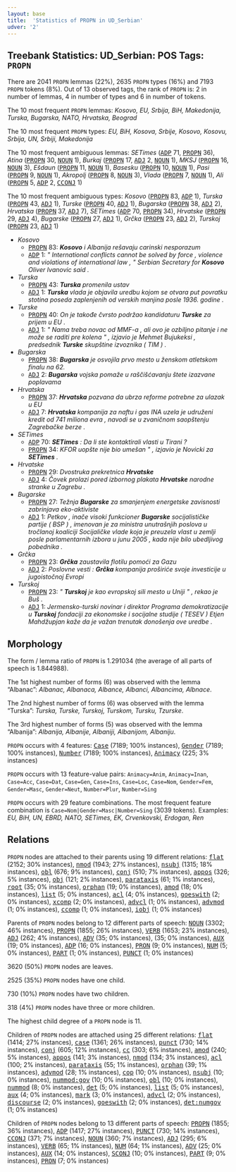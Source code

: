 ```yaml
---
layout: base
title:  'Statistics of PROPN in UD_Serbian'
udver: '2'
---
```


## Treebank Statistics: UD_Serbian: POS Tags: `PROPN`

There are 2041 `PROPN` lemmas (22%), 2635 `PROPN` types (16%) and 7193 `PROPN` tokens (8%).
Out of 13 observed tags, the rank of `PROPN` is: 2 in number of lemmas, 4 in number of types and 6 in number of tokens.

The 10 most frequent `PROPN` lemmas: <em>Kosovo, EU, Srbija, BiH, Makedonija, Turska, Bugarska, NATO, Hrvatska, Beograd</em>

The 10 most frequent `PROPN` types:  <em>EU, BiH, Kosova, Srbije, Kosovo, Kosovu, Srbija, UN, Srbiji, Makedonija</em>

The 10 most frequent ambiguous lemmas: <em>SETimes</em> (<tt><a href="sr-pos-ADP.html">ADP</a></tt> 71, <tt><a href="sr-pos-PROPN.html">PROPN</a></tt> 36), <em>Atina</em> (<tt><a href="sr-pos-PROPN.html">PROPN</a></tt> 30, <tt><a href="sr-pos-NOUN.html">NOUN</a></tt> 1), <em>Burkaj</em> (<tt><a href="sr-pos-PROPN.html">PROPN</a></tt> 17, <tt><a href="sr-pos-ADJ.html">ADJ</a></tt> 2, <tt><a href="sr-pos-NOUN.html">NOUN</a></tt> 1), <em>MKSJ</em> (<tt><a href="sr-pos-PROPN.html">PROPN</a></tt> 16, <tt><a href="sr-pos-NOUN.html">NOUN</a></tt> 3), <em>Ešdaun</em> (<tt><a href="sr-pos-PROPN.html">PROPN</a></tt> 11, <tt><a href="sr-pos-NOUN.html">NOUN</a></tt> 1), <em>Basesku</em> (<tt><a href="sr-pos-PROPN.html">PROPN</a></tt> 10, <tt><a href="sr-pos-NOUN.html">NOUN</a></tt> 1), <em>Pasi</em> (<tt><a href="sr-pos-PROPN.html">PROPN</a></tt> 9, <tt><a href="sr-pos-NOUN.html">NOUN</a></tt> 1), <em>Akropolj</em> (<tt><a href="sr-pos-PROPN.html">PROPN</a></tt> 8, <tt><a href="sr-pos-NOUN.html">NOUN</a></tt> 3), <em>Vlada</em> (<tt><a href="sr-pos-PROPN.html">PROPN</a></tt> 7, <tt><a href="sr-pos-NOUN.html">NOUN</a></tt> 1), <em>Ali</em> (<tt><a href="sr-pos-PROPN.html">PROPN</a></tt> 5, <tt><a href="sr-pos-ADP.html">ADP</a></tt> 2, <tt><a href="sr-pos-CCONJ.html">CCONJ</a></tt> 1)

The 10 most frequent ambiguous types:  <em>Kosovo</em> (<tt><a href="sr-pos-PROPN.html">PROPN</a></tt> 83, <tt><a href="sr-pos-ADP.html">ADP</a></tt> 1), <em>Turska</em> (<tt><a href="sr-pos-PROPN.html">PROPN</a></tt> 43, <tt><a href="sr-pos-ADJ.html">ADJ</a></tt> 1), <em>Turske</em> (<tt><a href="sr-pos-PROPN.html">PROPN</a></tt> 40, <tt><a href="sr-pos-ADJ.html">ADJ</a></tt> 1), <em>Bugarska</em> (<tt><a href="sr-pos-PROPN.html">PROPN</a></tt> 38, <tt><a href="sr-pos-ADJ.html">ADJ</a></tt> 2), <em>Hrvatska</em> (<tt><a href="sr-pos-PROPN.html">PROPN</a></tt> 37, <tt><a href="sr-pos-ADJ.html">ADJ</a></tt> 7), <em>SETimes</em> (<tt><a href="sr-pos-ADP.html">ADP</a></tt> 70, <tt><a href="sr-pos-PROPN.html">PROPN</a></tt> 34), <em>Hrvatske</em> (<tt><a href="sr-pos-PROPN.html">PROPN</a></tt> 29, <tt><a href="sr-pos-ADJ.html">ADJ</a></tt> 4), <em>Bugarske</em> (<tt><a href="sr-pos-PROPN.html">PROPN</a></tt> 27, <tt><a href="sr-pos-ADJ.html">ADJ</a></tt> 1), <em>Grčka</em> (<tt><a href="sr-pos-PROPN.html">PROPN</a></tt> 23, <tt><a href="sr-pos-ADJ.html">ADJ</a></tt> 2), <em>Turskoj</em> (<tt><a href="sr-pos-PROPN.html">PROPN</a></tt> 23, <tt><a href="sr-pos-ADJ.html">ADJ</a></tt> 1)


* <em>Kosovo</em>
  * <tt><a href="sr-pos-PROPN.html">PROPN</a></tt> 83: <em><b>Kosovo</b> i Albanija rešavaju carinski nesporazum</em>
  * <tt><a href="sr-pos-ADP.html">ADP</a></tt> 1: <em>" International conflicts cannot be solved by force , violence and violations of international law , " Serbian Secretary for <b>Kosovo</b> Oliver Ivanovic said .</em>
* <em>Turska</em>
  * <tt><a href="sr-pos-PROPN.html">PROPN</a></tt> 43: <em><b>Turska</b> promenila ustav</em>
  * <tt><a href="sr-pos-ADJ.html">ADJ</a></tt> 1: <em><b>Turska</b> vlada je objavila uredbu kojom se otvara put povratku stotina poseda zaplenjenih od verskih manjina posle 1936. godine .</em>
* <em>Turske</em>
  * <tt><a href="sr-pos-PROPN.html">PROPN</a></tt> 40: <em>On je takođe čvrsto podržao kandidaturu <b>Turske</b> za prijem u EU .</em>
  * <tt><a href="sr-pos-ADJ.html">ADJ</a></tt> 1: <em>" Nama treba novac od MMF-a , ali ovo je ozbiljno pitanje i ne može se raditi pre kolena " , izjavio je Mehmet Bujukeksi , predsednik <b>Turske</b> skupštine izvoznika ( TIM ) .</em>
* <em>Bugarska</em>
  * <tt><a href="sr-pos-PROPN.html">PROPN</a></tt> 38: <em><b>Bugarska</b> je osvojila prvo mesto u ženskom atletskom finalu na 62.</em>
  * <tt><a href="sr-pos-ADJ.html">ADJ</a></tt> 2: <em><b>Bugarska</b> vojska pomaže u raščišćavanju štete izazvane poplavama</em>
* <em>Hrvatska</em>
  * <tt><a href="sr-pos-PROPN.html">PROPN</a></tt> 37: <em><b>Hrvatska</b> pozvana da ubrza reforme potrebne za ulazak u EU</em>
  * <tt><a href="sr-pos-ADJ.html">ADJ</a></tt> 7: <em><b>Hrvatska</b> kompanija za naftu i gas INA uzela je udruženi kredit od 741 miliona evra , navodi se u zvaničnom saopštenju Zagrebačke berze .</em>
* <em>SETimes</em>
  * <tt><a href="sr-pos-ADP.html">ADP</a></tt> 70: <em><b>SETimes</b> : Da li ste kontaktirali vlasti u Tirani ?</em>
  * <tt><a href="sr-pos-PROPN.html">PROPN</a></tt> 34: <em>KFOR uopšte nije bio umešan " , izjavio je Novicki za <b>SETimes</b> .</em>
* <em>Hrvatske</em>
  * <tt><a href="sr-pos-PROPN.html">PROPN</a></tt> 29: <em>Dvostruka prekretnica <b>Hrvatske</b></em>
  * <tt><a href="sr-pos-ADJ.html">ADJ</a></tt> 4: <em>Čovek prolazi pored izbornog plakata <b>Hrvatske</b> narodne stranke u Zagrebu .</em>
* <em>Bugarske</em>
  * <tt><a href="sr-pos-PROPN.html">PROPN</a></tt> 27: <em>Težnja <b>Bugarske</b> za smanjenjem energetske zavisnosti zabrinjava eko-aktiviste</em>
  * <tt><a href="sr-pos-ADJ.html">ADJ</a></tt> 1: <em>Petkov , inače visoki funkcioner <b>Bugarske</b> socijalističke partije ( BSP ) , imenovan je za ministra unutrašnjih poslova u tročlanoj koaliciji Socijaličke vlade koja je preuzela vlast u zemlji posle parlamentarnih izbora u junu 2005 , kada nije bilo ubedljivog pobednika .</em>
* <em>Grčka</em>
  * <tt><a href="sr-pos-PROPN.html">PROPN</a></tt> 23: <em><b>Grčka</b> zaustavila flotilu pomoći za Gazu</em>
  * <tt><a href="sr-pos-ADJ.html">ADJ</a></tt> 2: <em>Poslovne vesti : <b>Grčka</b> kompanija proširiće svoje investicije u jugoistočnoj Evropi</em>
* <em>Turskoj</em>
  * <tt><a href="sr-pos-PROPN.html">PROPN</a></tt> 23: <em>" <b>Turskoj</b> je kao evropskoj sili mesto u Uniji " , rekao je Buš .</em>
  * <tt><a href="sr-pos-ADJ.html">ADJ</a></tt> 1: <em>Jermensko-turski novinar i direktor Programa demokratizacije u <b>Turskoj</b> fondaciji za ekonomske i socijalne studije ( TESEV ) Etjen Mahdžupjan kaže da je važan trenutak donošenja ove uredbe .</em>

## Morphology

The form / lemma ratio of `PROPN` is 1.291034 (the average of all parts of speech is 1.844988).

The 1st highest number of forms (6) was observed with the lemma “Albanac”: <em>Albanac, Albanaca, Albance, Albanci, Albancima, Albnace</em>.

The 2nd highest number of forms (6) was observed with the lemma “Turska”: <em>Turska, Turske, Turskoj, Turskom, Tursku, Tzurske</em>.

The 3rd highest number of forms (5) was observed with the lemma “Albanija”: <em>Albanija, Albanije, Albaniji, Albanijom, Albaniju</em>.

`PROPN` occurs with 4 features: <tt><a href="sr-feat-Case.html">Case</a></tt> (7189; 100% instances), <tt><a href="sr-feat-Gender.html">Gender</a></tt> (7189; 100% instances), <tt><a href="sr-feat-Number.html">Number</a></tt> (7189; 100% instances), <tt><a href="sr-feat-Animacy.html">Animacy</a></tt> (225; 3% instances)

`PROPN` occurs with 13 feature-value pairs: `Animacy=Anim`, `Animacy=Inan`, `Case=Acc`, `Case=Dat`, `Case=Gen`, `Case=Ins`, `Case=Loc`, `Case=Nom`, `Gender=Fem`, `Gender=Masc`, `Gender=Neut`, `Number=Plur`, `Number=Sing`

`PROPN` occurs with 29 feature combinations.
The most frequent feature combination is `Case=Nom|Gender=Masc|Number=Sing` (3039 tokens).
Examples: <em>EU, BiH, UN, EBRD, NATO, SETimes, EK, Crvenkovski, Erdogan, Ren</em>


## Relations

`PROPN` nodes are attached to their parents using 19 different relations: <tt><a href="sr-dep-flat.html">flat</a></tt> (2152; 30% instances), <tt><a href="sr-dep-nmod.html">nmod</a></tt> (1943; 27% instances), <tt><a href="sr-dep-nsubj.html">nsubj</a></tt> (1315; 18% instances), <tt><a href="sr-dep-obl.html">obl</a></tt> (676; 9% instances), <tt><a href="sr-dep-conj.html">conj</a></tt> (510; 7% instances), <tt><a href="sr-dep-appos.html">appos</a></tt> (326; 5% instances), <tt><a href="sr-dep-obj.html">obj</a></tt> (121; 2% instances), <tt><a href="sr-dep-parataxis.html">parataxis</a></tt> (61; 1% instances), <tt><a href="sr-dep-root.html">root</a></tt> (35; 0% instances), <tt><a href="sr-dep-orphan.html">orphan</a></tt> (19; 0% instances), <tt><a href="sr-dep-amod.html">amod</a></tt> (18; 0% instances), <tt><a href="sr-dep-list.html">list</a></tt> (5; 0% instances), <tt><a href="sr-dep-acl.html">acl</a></tt> (4; 0% instances), <tt><a href="sr-dep-goeswith.html">goeswith</a></tt> (2; 0% instances), <tt><a href="sr-dep-xcomp.html">xcomp</a></tt> (2; 0% instances), <tt><a href="sr-dep-advcl.html">advcl</a></tt> (1; 0% instances), <tt><a href="sr-dep-advmod.html">advmod</a></tt> (1; 0% instances), <tt><a href="sr-dep-ccomp.html">ccomp</a></tt> (1; 0% instances), <tt><a href="sr-dep-iobj.html">iobj</a></tt> (1; 0% instances)

Parents of `PROPN` nodes belong to 12 different parts of speech: <tt><a href="sr-pos-NOUN.html">NOUN</a></tt> (3302; 46% instances), <tt><a href="sr-pos-PROPN.html">PROPN</a></tt> (1855; 26% instances), <tt><a href="sr-pos-VERB.html">VERB</a></tt> (1653; 23% instances), <tt><a href="sr-pos-ADJ.html">ADJ</a></tt> (262; 4% instances), <tt><a href="sr-pos-ADV.html">ADV</a></tt> (35; 0% instances),  (35; 0% instances), <tt><a href="sr-pos-AUX.html">AUX</a></tt> (19; 0% instances), <tt><a href="sr-pos-ADP.html">ADP</a></tt> (16; 0% instances), <tt><a href="sr-pos-PRON.html">PRON</a></tt> (9; 0% instances), <tt><a href="sr-pos-NUM.html">NUM</a></tt> (5; 0% instances), <tt><a href="sr-pos-PART.html">PART</a></tt> (1; 0% instances), <tt><a href="sr-pos-PUNCT.html">PUNCT</a></tt> (1; 0% instances)

3620 (50%) `PROPN` nodes are leaves.

2525 (35%) `PROPN` nodes have one child.

730 (10%) `PROPN` nodes have two children.

318 (4%) `PROPN` nodes have three or more children.

The highest child degree of a `PROPN` node is 11.

Children of `PROPN` nodes are attached using 25 different relations: <tt><a href="sr-dep-flat.html">flat</a></tt> (1414; 27% instances), <tt><a href="sr-dep-case.html">case</a></tt> (1361; 26% instances), <tt><a href="sr-dep-punct.html">punct</a></tt> (730; 14% instances), <tt><a href="sr-dep-conj.html">conj</a></tt> (605; 12% instances), <tt><a href="sr-dep-cc.html">cc</a></tt> (303; 6% instances), <tt><a href="sr-dep-amod.html">amod</a></tt> (240; 5% instances), <tt><a href="sr-dep-appos.html">appos</a></tt> (141; 3% instances), <tt><a href="sr-dep-nmod.html">nmod</a></tt> (134; 3% instances), <tt><a href="sr-dep-acl.html">acl</a></tt> (100; 2% instances), <tt><a href="sr-dep-parataxis.html">parataxis</a></tt> (55; 1% instances), <tt><a href="sr-dep-orphan.html">orphan</a></tt> (39; 1% instances), <tt><a href="sr-dep-advmod.html">advmod</a></tt> (28; 1% instances), <tt><a href="sr-dep-cop.html">cop</a></tt> (10; 0% instances), <tt><a href="sr-dep-nsubj.html">nsubj</a></tt> (10; 0% instances), <tt><a href="sr-dep-nummod-gov.html">nummod:gov</a></tt> (10; 0% instances), <tt><a href="sr-dep-obl.html">obl</a></tt> (10; 0% instances), <tt><a href="sr-dep-nummod.html">nummod</a></tt> (8; 0% instances), <tt><a href="sr-dep-det.html">det</a></tt> (5; 0% instances), <tt><a href="sr-dep-list.html">list</a></tt> (5; 0% instances), <tt><a href="sr-dep-aux.html">aux</a></tt> (4; 0% instances), <tt><a href="sr-dep-mark.html">mark</a></tt> (3; 0% instances), <tt><a href="sr-dep-advcl.html">advcl</a></tt> (2; 0% instances), <tt><a href="sr-dep-discourse.html">discourse</a></tt> (2; 0% instances), <tt><a href="sr-dep-goeswith.html">goeswith</a></tt> (2; 0% instances), <tt><a href="sr-dep-det-numgov.html">det:numgov</a></tt> (1; 0% instances)

Children of `PROPN` nodes belong to 13 different parts of speech: <tt><a href="sr-pos-PROPN.html">PROPN</a></tt> (1855; 36% instances), <tt><a href="sr-pos-ADP.html">ADP</a></tt> (1417; 27% instances), <tt><a href="sr-pos-PUNCT.html">PUNCT</a></tt> (730; 14% instances), <tt><a href="sr-pos-CCONJ.html">CCONJ</a></tt> (371; 7% instances), <tt><a href="sr-pos-NOUN.html">NOUN</a></tt> (360; 7% instances), <tt><a href="sr-pos-ADJ.html">ADJ</a></tt> (295; 6% instances), <tt><a href="sr-pos-VERB.html">VERB</a></tt> (65; 1% instances), <tt><a href="sr-pos-NUM.html">NUM</a></tt> (64; 1% instances), <tt><a href="sr-pos-ADV.html">ADV</a></tt> (25; 0% instances), <tt><a href="sr-pos-AUX.html">AUX</a></tt> (14; 0% instances), <tt><a href="sr-pos-SCONJ.html">SCONJ</a></tt> (10; 0% instances), <tt><a href="sr-pos-PART.html">PART</a></tt> (9; 0% instances), <tt><a href="sr-pos-PRON.html">PRON</a></tt> (7; 0% instances)

